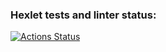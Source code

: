 ### Hexlet tests and linter status:
[![Actions Status](https://github.com/Macintosh-ui/java-project-72/actions/workflows/hexlet-check.yml/badge.svg)](https://github.com/Macintosh-ui/java-project-72/actions)